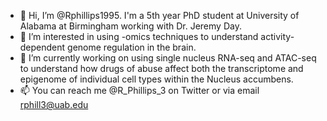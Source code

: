 - 👋 Hi, I’m @Rphillips1995. I'm a 5th year PhD student at University of Alabama at Birmingham working with Dr. Jeremy Day. 
- 👀 I’m interested in using -omics techniques to understand activity-dependent genome regulation in the brain. 
- 🌱 I’m currently working on using single nucleus RNA-seq and ATAC-seq to understand how drugs of abuse affect both the transcriptome and epigenome of individual cell types within the Nucleus accumbens.
- 📫 You can reach me @R_Phillips_3 on Twitter or via email rphill3@uab.edu

<!---
Rphillips1995/Rphillips1995 is a ✨ special ✨ repository because its `README.md` (this file) appears on your GitHub profile.
You can click the Preview link to take a look at your changes.
--->
